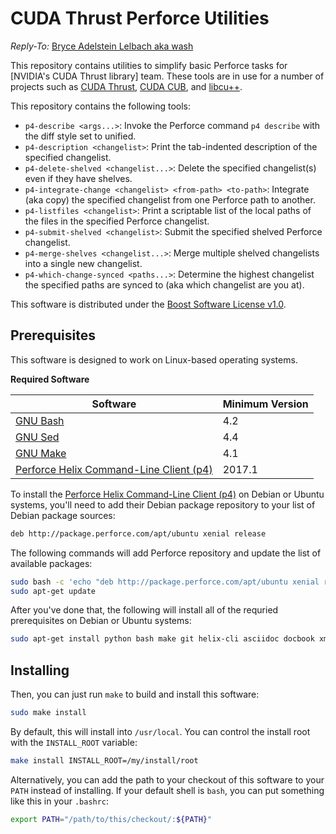 <!--
Copyright (c) 2017-2020 NVIDIA Corporation
Reply-To: Bryce Adelstein Lelbach aka wash <brycelelbach@gmail.com>

Distributed under the Boost Software License v1.0 (boost.org/LICENSE_1_0.txt)
-->

# CUDA Thrust Perforce Utilities

*Reply-To:* [Bryce Adelstein Lelbach aka wash](brycelelbach@gmail.com)

This repository contains utilities to simplify basic Perforce tasks for
  [NVIDIA's CUDA Thrust library] team.
These tools are in use for a number of projects such as [CUDA Thrust],
  [CUDA CUB], and [libcu++].

This repository contains the following tools:

- `p4-describe <args...>`: Invoke the Perforce command `p4 describe` with the
    diff style set to unified.
- `p4-description <changelist>`: Print the tab-indented description of the
    specified changelist.
- `p4-delete-shelved <changelist...>`: Delete the specified changelist(s) even
    if they have shelves.
- `p4-integrate-change <changelist> <from-path> <to-path>`: Integrate (aka
    copy) the specified changelist from one Perforce path to another.
- `p4-listfiles <changelist>`: Print a scriptable list of the local paths of
    the files in the specified Perforce changelist.
- `p4-submit-shelved <changelist>`: Submit the specified shelved Perforce
    changelist.
- `p4-merge-shelves <changelist...>`: Merge multiple shelved changelists into a
    single new changelist.
- `p4-which-change-synced <paths...>`: Determine the highest changelist the
    specified paths are synced to (aka which changelist are you at).

This software is distributed under the [Boost Software License v1.0].

## Prerequisites

This software is designed to work on Linux-based operating systems.

**Required Software**

| Software                                  | Minimum Version  |
| ----------------------------------------- | ---------------- |
| [GNU Bash]                                | 4.2              |
| [GNU Sed]                                 | 4.4              |
| [GNU Make]                                | 4.1              |
| [Perforce Helix Command-Line Client (p4)] | 2017.1           |

To install the [Perforce Helix Command-Line Client (p4)] on Debian or Ubuntu
  systems, you'll need to add their Debian package repository to your list of
  Debian package sources:

```bash
deb http://package.perforce.com/apt/ubuntu xenial release
```

The following commands will add Perforce repository and update the list of
  available packages:

```bash
sudo bash -c 'echo "deb http://package.perforce.com/apt/ubuntu xenial release" > /etc/apt/sources.list.d/perforce.list'
sudo apt-get update
```

After you've done that, the following will install all of the requried
  prerequisites on Debian or Ubuntu systems:

```bash
sudo apt-get install python bash make git helix-cli asciidoc docbook xmlto
```

## Installing

Then, you can just run `make` to build and install this software:

```bash
sudo make install
```

By default, this will install into `/usr/local`.
You can control the install root with the `INSTALL_ROOT` variable:

```bash
make install INSTALL_ROOT=/my/install/root
```

Alternatively, you can add the path to your checkout of this software to your
  `PATH` instead of installing.
If your default shell is `bash`, you can put something like this in your
  `.bashrc`:

```bash
export PATH="/path/to/this/checkout/:${PATH}"
```

[CUDA Thrust]:                                  https://github.com/thrust/thrust
[CUDA CUB]:                                     https://github.com/NVlabs/cub
[libcu++]:                                      https://github.com/ogiroux/freestanding
[Boost Software License v1.0]:              https://boost.org/LICENSE_1_0.txt
[GNU Bash]:                                 https://www.gnu.org/software/bash
[GNU Sed]:                                  https://www.gnu.org/software/sed
[GNU Make]:                                 https://www.gnu.org/software/make
[Perforce Helix Command-Line Client (p4)]:  https://www.perforce.com/downloads/helix-command-line-client-p4

